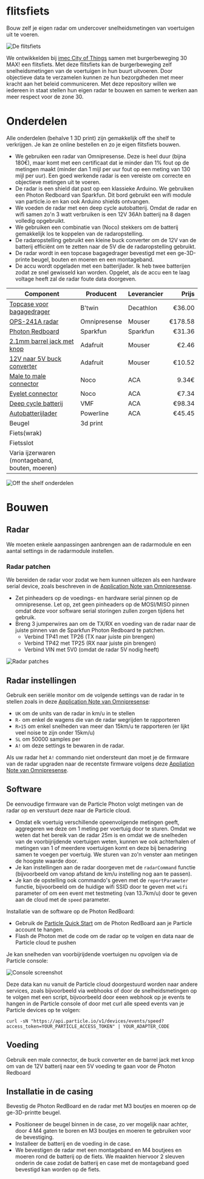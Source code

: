 # flitsfiets

Bouw zelf je eigen radar om undercover snelheidsmetingen van voertuigen uit te voeren.

![De flitsfiets](images/flitsfiets.jpg)

We ontwikkelden bij [imec City of Things](http://imeccityofthings.be) samen met burgerbeweging 30 MAX! een flitsfiets. Met deze flitsfiets kan de burgerbeweging zelf snelheidsmetingen van de voertuigen in hun buurt uitvoeren. Door objectieve data te verzamelen kunnen ze hun bezorgdheden met meer kracht aan het beleid communiceren. Met deze repository willen we iedereen in staat stellen hun eigen radar te bouwen en samen te werken aan meer respect voor de zone 30.

# Onderdelen

Alle onderdelen (behalve 1 3D print) zijn gemakkelijk off the shelf te verkrijgen. Je kan ze online bestellen en zo je eigen flitsfiets 
bouwen. 

* We gebruiken een radar van Omnipresense. Deze is heel duur (bijna 180€), maar komt met een certificaat dat ie minder dan 1% fout op de metingen maakt (minder dan 1 mijl per uur fout op een meting van 130 mijl per uur). Een goed werkende radar is een vereiste om correcte en objectieve metingen uit te voeren.
* De radar is een shield dat past op een klassieke Arduino. We gebruiken een Photon Redboard van Sparkfun. Dit bord gebruikt een wifi module van particle.io en kan ook Arduino shields ontvangen.
* We voeden de radar met een deep cycle autobatterij. Omdat de radar en wifi samen zo'n 3 watt verbruiken is een 12V 36Ah batterij na 8 dagen volledig opgebruikt.
* We gebruiken een combinatie van (Noco) stekkers om de batterij gemakkelijk los te koppelen van de radaropstelling.
* De radaropstelling gebruikt een kleine buck converter om de 12V van de batterij efficiënt om te zetten naar de 5V die de radaropstelling gebruikt.
* De radar wordt in een topcase bagagedrager bevestigd met een ge-3D-printe beugel, bouten en moeren en een montageband.
* De accu wordt opgeladen met een batterijlader. Ik heb twee batterijen zodat ze snel gewisseld kan worden. Opgelet, als de accu een te laag voltage heeft zal de radar foute data doorgeven.

| Component | Producent | Leverancier | Prijs |
| ------------- | ------------- | --- | -----: |
| [Topcase voor bagagedrager](https://www.decathlon.be/nl/p/topcase-voor-bagagedrager-fiets-onesecondclip/_/R-p-160375?mc=8396337&c=ZWART) | B'twin | Decathlon | €36.00 |
| [OPS-241A radar](https://www.mouser.be/ProductDetail/203-OPS241ACWRP) | Omnipresense | Mouser |   €178.58 |
| [Photon Redboard](https://www.sparkfun.com/products/13321) | Sparkfun | Sparkfun | €31.36 |
| [2.1mm barrel jack met knop](https://www.mouser.be/ProductDetail/485-1125) | Adafruit | Mouser | €2.46 |
| [12V naar 5V buck converter](https://www.mouser.be/ProductDetail/485-1385) | Adafruit | Mouser | €10.52 |
| [Male to male connector](http://www.accucentrale.com/docs/webshop.asp?act=item&itemcode=GC013) | Noco | ACA | 9.34€ |
| [Eyelet connector](http://www.accucentrale.com/docs/webshop.asp?act=item&itemcode=GC002) | Noco | ACA | €7.34 |
| [Deep cycle batterij](http://www.accucentrale.com/docs/webshop.asp?act=item&itemcode=DC36-12) | VMF | ACA | €98.34 |
| [Autobatterijlader](http://www.accucentrale.com/docs/webshop.asp?act=item&itemcode=PL-C007P) | Powerline | ACA | €45.45 |
| Beugel | 3d print | |
| Fiets(wrak) | | |
| Fietsslot | | |
| Varia ijzerwaren (montageband, bouten, moeren) | | |

![Off the shelf onderdelen](images/componenten.jpg)

# Bouwen

## Radar

We moeten enkele aanpassingen aanbrengen aan de radarmodule en een aantal settings in de radarmodule instellen.

### Radar patchen

We bereiden de radar voor zodat we hem kunnen uitlezen als een hardware serial device, zoals beschreven in de [Application Note van Omnipresense](https://omnipresense.com/wp-content/uploads/2018/11/AN-014-B_UART-and-Arduino-Support.pdf).

* Zet pinheaders op de voedings- en hardware serial pinnen op de omnipresense. Let op, zet geen pinheaders op de MOSI/MISO pinnen omdat deze voor software serial storingen zullen zorgen tijdens het gebruik.
* Breng 3 jumperwires aan om de TX/RX en voeding van de radar naar de juiste pinnen van de Sparkfun Photon Redboard te patchen.
  * Verbind TP41 met TP26 (TX naar juiste pin brengen)
  * Verbind TP42 met TP25 (RX naar juiste pin brengen)
  * Verbind VIN met 5V0 (omdat de radar 5V nodig heeft)

![Radar patches](images/radarpatches.jpg)

## Radar instellingen

Gebruik een seriële monitor om de volgende settings van de radar in te stellen zoals in deze [Application Note van Omnipresense](https://omnipresense.com/wp-content/uploads/2018/12/AN-010-H_API_Interface.pdf):
* `UK` om de units van de radar in km/u in te stellen
* `R-` om enkel de wagens die van de radar wegrijden te rapporteren
* `R>15` om enkel snelheden van meer dan 15km/u te rapporteren (er lijkt veel noise te zijn onder 15km/u)
* `SL` om 50000 samples per 
* `A!` om deze settings te bewaren in de radar.

Als uw radar het `A!` commando niet ondersteunt dan moet je de firmware van de radar upgraden naar de recentste firmware volgens deze [Appliation Note van Omnipresense](https://omnipresense.com/wp-content/uploads/2018/11/AN-013-B_OPS241-Code-Update.pdf).

## Software

De eenvoudige firmware van de Particle Photon volgt metingen van de radar op en verstuurt deze naar de Particle cloud.
* Omdat elk voertuig verschillende opeenvolgende metingen geeft, aggregeren we deze om 1 meting per voertuig door te sturen. Omdat we weten dat het bereik van de radar 25m is en omdat we de snelheden van de voorbijrijdende voertuigen weten, kunnen we ook achterhalen of metingen van 1 of meerdere voertuigen komt en deze bij benadering samen te voegen per voertuig. We sturen van zo'n venster aan metingen de hoogste waarde door.
* Je kan instellingen aan de radar doorgeven met de `radarCommand` functie (bijvoorbeeld om vanop afstand de km/u instelling nog aan te passen).
* Je kan de opstelling ook commando's geven met de `reportParameter` functie, bijvoorbeeld om de huidige wifi SSID door te geven met `wifi` parameter of om een event met testmeting (van 13.7km/u) door te geven aan de cloud met de `speed` parameter.

Installatie van de software op de Photon RedBoard:
* Gebruik de [Particle Quick Start](https://docs.particle.io/quickstart/photon/) om de Photon RedBoard aan je Particle account te hangen.
* Flash de Photon met de code om de radar op te volgen en data naar de Particle cloud te pushen

Je kan snelheden van voorbijrijdende voertuigen nu opvolgen via de Particle console:

![Console screenshot](images/console.jpg)

Deze data kan nu vanuit de Particle cloud doorgestuurd worden naar andere services, zoals bijvoorbeeld via webhooks of door de snelheidsmetingen op te volgen met een script, bijvoorbeeld door eeen webhook op je events te hangen in de Particle console of door met curl alle speed events van je Particle devices op te volgen:

``
curl -sN "https://api.particle.io/v1/devices/events/speed?access_token=YOUR_PARTICLE_ACCESS_TOKEN" | YOUR_ADAPTER_CODE
``

## Voeding

Gebruik een male connector, de buck converter en de barrel jack met knop om van de 12V batterij naar een 5V voeding te gaan voor de Photon Redboard

## Installatie in de casing

Bevestig de Photon RedBoard en de radar met M3 boutjes en moeren op de ge-3D-printte beugel.

* Positioneer de beugel binnen in de case, zo ver mogelijk naar achter, door 4 M4 gaten te boren en M3 boutjes en moeren te gebruiken voor de bevestiging.
* Installeer de batterij en de voeding in de case.
* We bevestigen de radar met een montageband en M4 boutjees en moeren rond de batterij op de fiets. We maakten hiervoor 2 sleuven onderin de case zodat de batterij en case met de montageband goed bevestigd kan worden op de fiets.
